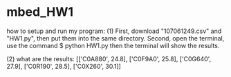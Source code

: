 # mbed_HW1
how to setup and run my program:
(1) First, download "107061249.csv" and "HW1.py", then put them into the same directory.
Second, open the terminal, use the command
    $ python HW1.py
then the terminal will show the results.

    
 (2) what are the results:
[['C0A880', 24.8], ['C0F9A0', 25.8], ['C0G640', 27.9], ['C0R190', 28.5], ['C0X260', 30.1]]
